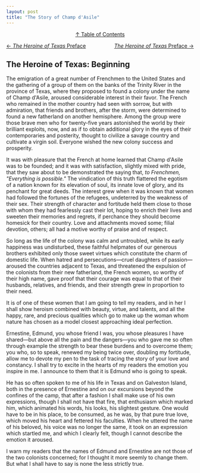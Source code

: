```yaml
---
layout: post
title: "The Story of Champ d'Asile"
---
```

<p align=center><a href="/texas/">↑ Table of Contents</a></p>
<p style="text-align:left;">
    <a href="/texas/03-original-preface">← <em>The Heroine of Texas</em> Preface</a>
    <span style="float:right;">
        <a href="/texas/03-original-preface.html"><em>The Heroine of Texas</em> Preface →</a>
    </span>
</p>

## The Heroine of Texas: Beginning

The emigration of a great number of Frenchmen to the United States and the gathering of a group of them on the banks of the Trinity River in the province of Texas, where they proposed to found a colony under the name of Champ d'Asile, aroused considerable interest in their favor. The French who remained in the mother country had seen with sorrow, but with admiration, that friends and brothers, after the storm, were determined to found a new fatherland on another hemisphere. Among the group were those brave men who for twenty-five years astonished the world by their brilliant exploits, now, and as if to obtain additional glory in the eyes of their contemporaries and posterity, thought to civilize a savage country and cultivate a virgin soil. Everyone wished the new colony success and prosperity.

It was with pleasure that the French at home learned that Champ d'Asile was to be founded; and it was with satisfaction, slightly mixed with pride, that they saw about to be demonstrated the saying that, *to Frenchmen, "Everything is possible."* The vindication of this truth flattered the egotism of a nation known for its elevation of soul, its innate love of glory, and its penchant for great deeds. The interest grew when it was known that women had followed the fortunes of the refugees, undeterred by the weakness of their sex. Their strength of character and fortitude held them close to those with whom they had fearlessly cast their lot, hoping to enrich their lives and sweeten their memories and regrets, if perchance they should become homesick for their country. Love and attachments moved some; filial devotion, others; all had a motive worthy of praise and of respect.

So long as the life of the colony was calm and untroubled, while its early happiness was undisturbed, these faithful helpmates of our generous brothers exhibited only those sweet virtues which constitute the charm of domestic life. When hatred and persecutions—cruel daughters of passion—aroused the countries adjacent to Texas, and threatened the expulsion of the colonists from their new fatherland, the French women, so worthy of their high name, gave proof that their courage was equal to that of their husbands, relatives, and friends, and their strength grew in proportion to their need.

It is of one of these women that I am going to tell my readers, and in her I shall show heroism combined with beauty, virtue, and talents, and all the happy, rare, and precious qualities which go to make up the woman whom nature has chosen as a model closest approaching ideal perfection.

Ernestine, Edmund, you whose friend I was, you whose pleasures I have shared—but above all the pain and the dangers—you who gave me so often through example the strength to bear these burdens and to overcome them; you who, so to speak, renewed my being twice over, doubling my fortitude, allow me to devote my pen to the task of tracing the story of your love and constancy. I shall try to excite in the hearts of my readers the emotion you inspire in me. I announce to them that it is Edmund who is going to speak.

He has so often spoken to me of his life in Texas and on Galveston Island, both in the presence of Ernestine and on our excursions beyond the confines of the camp, that after a fashion I shall make use of his own expressions, though I shall not have that fire, that enthusiasm which marked him, which animated his words, his looks, his slightest gesture.
One would have to be in his place, to be consumed, as he was, by that pure true love, which moved his heart and fettered his faculties. When he uttered the name of his beloved, his voice was no longer the same, it took on an expression which startled me, and which I clearly felt, though I cannot describe the emotion it aroused.

I warn my readers that the names of Edmund and Ernestine are not those of the two colonists concerned; for I thought it more seemly to change them. But what I shall have to say is none the less strictly true.
